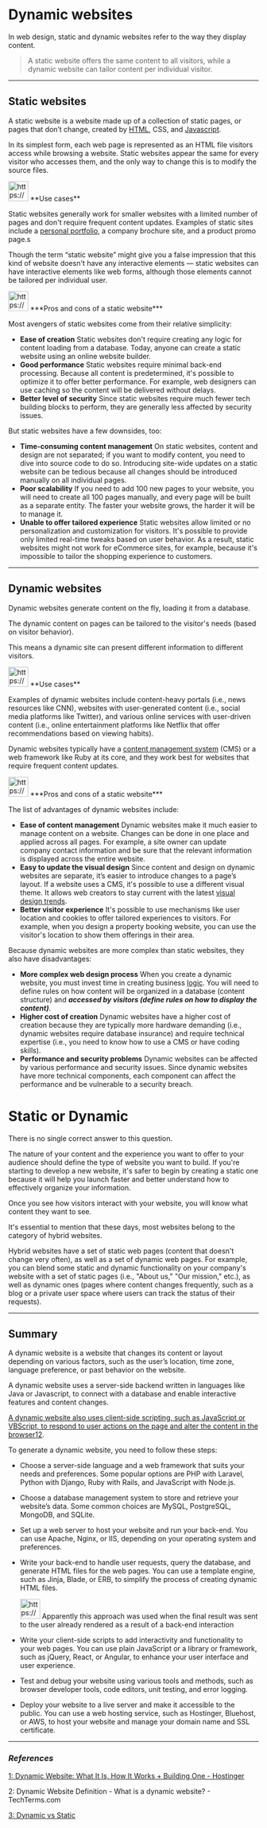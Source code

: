 # Dynamic websites

In web design, static and dynamic websites refer to the way they display content.

> A static website offers the same content to all visitors, while a dynamic website can tailor content per individual visitor.
> 

---

## **Static websites**

A static website is a website made up of a collection of static pages, or pages that don’t change, created by [HTML](https://webflow.com/blog/what-is-html), CSS, and [Javascript](https://webflow.com/blog/what-is-javascript).

In its simplest form, each web page is represented as an HTML file visitors access while browsing a website. Static websites appear the same for every visitor who accesses them, and the only way to change this is to modify the source files.

<aside>
<img src="https://www.notion.so/icons/snippet_green.svg" alt="https://www.notion.so/icons/snippet_green.svg" width="40px" /> **Use cases**

Static websites generally work for smaller websites with a limited number of pages and don't require frequent content updates. Examples of static sites include a [personal portfolio](https://webflow.com/blog/how-to-make-a-personal-website), a company brochure site, and a product promo page.s

</aside>

Though the term “static website” might give you a false impression that this kind of website doesn't have any interactive elements — static websites can have interactive elements like web forms, although those elements cannot be tailored per individual user.

<aside>
<img src="https://www.notion.so/icons/skull_purple.svg" alt="https://www.notion.so/icons/skull_purple.svg" width="40px" /> ***Pros and cons of a static website***

Most avengers of static websites come from their relative simplicity:

- **Ease of creation**
Static websites don't require creating any logic for content loading from a database. Today, anyone can create a static website using an online website builder.
- **Good performance**
Static websites require minimal back-end processing.
Because all content is predetermined, it's possible to optimize it to offer better performance.
For example, web designers can use caching so the content will be delivered without delays.
- **Better level of security**
Since static websites require much fewer tech building blocks to perform, they are generally less affected by security issues.

But static websites have a few downsides, too:

- **Time-consuming content management**
On static websites, content and design are not separated; if you want to modify content, you need to dive into source code to do so. Introducing site-wide updates on a static website can be tedious because all changes should be introduced manually on all individual pages.
- **Poor scalability**
If you need to add 100 new pages to your website, you will need to create all 100 pages manually, and every page will be built as a separate entity.
The faster your website grows, the harder it will be to manage it.
- **Unable to offer tailored experience**
Static websites allow limited or no personalization and customization for visitors.
It's possible to provide only limited real-time tweaks based on user behavior.
As a result, static websites might not work for eCommerce sites, for example, because it's impossible to tailor the shopping experience to customers.
</aside>

---

## **Dynamic websites**

Dynamic websites generate content on the fly, loading it from a database.

The dynamic content on pages can be tailored to the visitor's needs (based on visitor behavior).

This means a dynamic site can present different information to different visitors.

<aside>
<img src="https://www.notion.so/icons/snippet_green.svg" alt="https://www.notion.so/icons/snippet_green.svg" width="40px" /> **Use cases**

Examples of dynamic websites include content-heavy portals (i.e., news resources like CNN), websites with user-generated content (i.e., social media platforms like Twitter), and various online services with user-driven content (i.e., online entertainment platforms like Netflix that offer recommendations based on viewing habits).

</aside>

Dynamic websites typically have a [content management system](https://webflow.com/blog/what-is-a-content-management-system) (CMS) or a web framework like Ruby at its core, and they work best for websites that require frequent content updates.

<aside>
<img src="https://www.notion.so/icons/skull_purple.svg" alt="https://www.notion.so/icons/skull_purple.svg" width="40px" /> ***Pros and cons of a static website***

The list of advantages of dynamic websites include:

- **Ease of content management**
Dynamic websites make it much easier to manage content on a website. Changes can be done in one place and applied across all pages.
For example, a site owner can update company contact information and be sure that the relevant information is displayed across the entire website.
- **Easy to update the visual design**
Since content and design on dynamic websites are separate, it’s easier to introduce changes to a page’s layout. If a website uses a CMS, it's possible to use a different visual theme.
It allows web creators to stay current with the latest [visual design trends](https://webflow.com/blog/web-design-trends-2022).
- **Better visitor experience**
It's possible to use mechanisms like user location and cookies to offer tailored experiences to visitors.
For example, when you design a property booking website, you can use the visitor's location to show them offerings in their area.

Because dynamic websites are more complex than static websites, they also have disadvantages:

- **More complex web design process**
When you create a dynamic website, you must invest time in creating business [logic](https://webflow.com/blog/announcing-logic-beta). You will need to define rules on how content will be organized in a database (content structure) and ***accessed by visitors (define rules on how to display the content)***.
- **Higher cost of creation**
Dynamic websites have a higher cost of creation because they are typically more hardware demanding (i.e., dynamic websites require database insurance) and require technical expertise (i.e., you need to know how to use a CMS or have coding skills).
- **Performance and security problems**
Dynamic websites can be affected by various performance and security issues.
Since dynamic websites have more technical components, each component can affect the performance and be vulnerable to a security breach.
</aside>

# **Static or Dynamic**

There is no single correct answer to this question.

The nature of your content and the experience you want to offer to your audience should define the type of website you want to build. If you're starting to develop a new website, it's safer to begin by creating a static one because it will help you launch faster and better understand how to effectively organize your information.

Once you see how visitors interact with your website, you will know what content they want to see.

It's essential to mention that these days, most websites belong to the category of hybrid websites.

Hybrid websites have a set of static web pages (content that doesn't change very often), as well as a set of dynamic web pages. For example, you can blend some static and dynamic functionality on your company's website with a set of static pages (i.e., "About us," "Our mission," etc.), as well as dynamic ones (pages where content changes frequently, such as a blog or a private user space where users can track the status of their requests).

---

## Summary

A dynamic website is a website that changes its content or layout depending on various factors, such as the user’s location, time zone, language preference, or past behavior on the website.

A dynamic website uses a server-side backend written in languages like Java or Javascript, to connect with a database and enable interactive features and content changes.

[A dynamic website also uses client-side scripting, such as JavaScript or VBScript, to respond to user actions on the page and alter the content in the browser1](https://cloudinary.com/guides/e-commerce-platform/dynamic-website-how-it-works-and-should-you-build-one)[2](https://www.hostinger.in/tutorials/dynamic-website).

To generate a dynamic website, you need to follow these steps:

- Choose a server-side language and a web framework that suits your needs and preferences.
Some popular options are PHP with Laravel, Python with Django, Ruby with Rails, and JavaScript with Node.js.
- Choose a database management system to store and retrieve your website’s data. Some common choices are MySQL, PostgreSQL, MongoDB, and SQLite.
- Set up a web server to host your website and run your back-end.
You can use Apache, Nginx, or IIS, depending on your operating system and preferences.
- Write your back-end to handle user requests, query the database, and generate HTML files for the web pages.
You can use a template engine, such as Jinja, Blade, or ERB, to simplify the process of creating dynamic HTML files.
    
    <aside>
    <img src="https://www.notion.so/icons/skull_purple.svg" alt="https://www.notion.so/icons/skull_purple.svg" width="40px" /> Apparently this approach was used when the final result was sent to the user already rendered as a result of a back-end interaction
    
    </aside>
    
- Write your client-side scripts to add interactivity and functionality to your web pages. You can use plain JavaScript or a library or framework, such as jQuery, React, or Angular, to enhance your user interface and user experience.
- Test and debug your website using various tools and methods, such as browser developer tools, code editors, unit testing, and error logging.
- Deploy your website to a live server and make it accessible to the public. You can use a web hosting service, such as Hostinger, Bluehost, or AWS, to host your website and manage your domain name and SSL certificate.

---

### *References*

[1](https://cloudinary.com/guides/e-commerce-platform/dynamic-website-how-it-works-and-should-you-build-one)[: Dynamic Website: What It Is, How It Works + Building One - Hostinger](https://www.hostinger.in/tutorials/dynamic-website)

2: Dynamic Website Definition - What is a dynamic website? - TechTerms.com

[3: Dynamic vs Static](https://webflow.com/blog/static-vs-dynamic-websites?utm_source=google&utm_medium=search&utm_campaign=SS-GoogleSearch-Nonbrand-DynamicSearchAds-Global&utm_term=aud-519773332254:dsa-1480385100845___617245336966__&gad_source=1&gclid=CjwKCAiArLyuBhA7EiwA-qo80Eg5VCe7zQfKTiOUy4B81p0bDtgeCPVvvjniAtWprGwe7yblYC6bdBoCyLsQAvD_BwE)